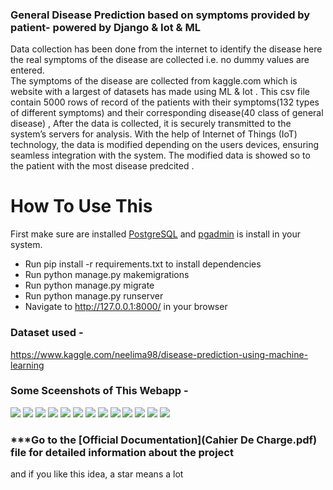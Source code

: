 ### General Disease Prediction based on symptoms provided by patient- powered by Django & Iot & ML
Data  collection has been done from the internet to identify the disease here the real symptoms of the disease are collected i.e. no dummy values are entered.  
The symptoms of the disease are collected from kaggle.com which is website with a largest of datasets has made using ML & Iot .
This csv file contain 5000 rows of record of the patients with their symptoms(132 types of different symptoms) and their corresponding disease(40 class of general disease)  ,  After the data is collected, it is securely transmitted to the system’s servers for analysis. With the help of Internet of Things (IoT) technology, the data is modified depending  on the  users devices, ensuring seamless integration with the system. The modified data is showed so to the patient with the most disease predcited . 
# How To Use This
First make sure are installed <a href="https://www.postgresql.org/download/">PostgreSQL</a> and <a href="https://www.postgresql.org/ftp/pgadmin/pgadmin4/">pgadmin</a> is install in your system. 


- Run pip install -r requirements.txt to install dependencies
- Run python manage.py makemigrations
- Run python manage.py migrate
- Run python manage.py runserver
- Navigate to http://127.0.0.1:8000/ in your browser

### Dataset used - 
https://www.kaggle.com/neelima98/disease-prediction-using-machine-learning
### Some Sceenshots of This Webapp -

![](https://github.com/HelmiDev03/IotPredctionDiseaseSystem/blob/main/screenshots/Picture1.jpg)
![](https://github.com/HelmiDev03/IotPredctionDiseaseSystem/blob/main/screenshots/Picture2.jpg)
![](https://github.com/HelmiDev03/IotPredctionDiseaseSystem/blob/main/screenshots/Picture3.jpg)
![](https://github.com/HelmiDev03/IotPredctionDiseaseSystem/blob/main/screenshots/Picture4.jpg)
![](https://github.com/HelmiDev03/IotPredctionDiseaseSystem/blob/main/screenshots/Picture5.jpg)
![](https://github.com/HelmiDev03/IotPredctionDiseaseSystem/blob/main/screenshots/Picture6.jpg)
![](https://github.com/HelmiDev03/IotPredctionDiseaseSystem/blob/main/screenshots/Picture7.jpg)
![](https://github.com/HelmiDev03/IotPredctionDiseaseSystem/blob/main/screenshots/Picture8.jpg)
![](https://github.com/HelmiDev03/IotPredctionDiseaseSystem/blob/main/screenshots/Picture9.jpg)
![](https://github.com/HelmiDev03/IotPredctionDiseaseSystem/blob/main/screenshots/Picture10.jpg)
![](https://github.com/HelmiDev03/IotPredctionDiseaseSystem/blob/main/screenshots/Picture11.jpg)
![](https://github.com/HelmiDev03/IotPredctionDiseaseSystem/blob/main/screenshots/Picture12.jpg)
![](https://github.com/HelmiDev03/IotPredctionDiseaseSystem/blob/main/screenshots/Picture13.jpg)


### ***Go to the [Official Documentation](Cahier De Charge.pdf) file for detailed information about the project 
and if you like this idea, a star means a lot


